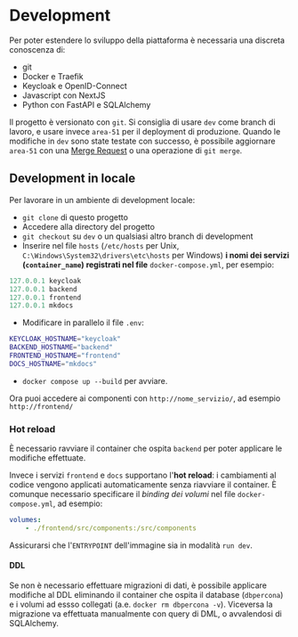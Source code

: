 # Development

Per poter estendere lo sviluppo della piattaforma è necessaria una discreta conoscenza di:

- git
- Docker e Traefik
- Keycloak e OpenID-Connect
- Javascript con NextJS
- Python con FastAPI e SQLAlchemy

Il progetto è versionato con `git`.
Si consiglia di usare `dev` come branch di lavoro, e usare invece `area-51` per il deployment di produzione.
Quando le modifiche in `dev` sono state testate con successo, è possibile aggiornare `area-51` con una [Merge Request](https://docs.gitlab.com/ee/user/project/merge_requests/) o una operazione di `git merge`.

## Development in locale

Per lavorare in un ambiente di development locale:

- `git clone` di questo progetto
- Accedere alla directory del progetto
- `git checkout` su `dev` o un qualsiasi altro branch di development
- Inserire nel file `hosts` (`/etc/hosts` per Unix, `C:\Windows\System32\drivers\etc\hosts` per Windows) **i nomi dei servizi (`container_name`) registrati nel file** `docker-compose.yml`, per esempio:

```ps1
127.0.0.1 keycloak
127.0.0.1 backend
127.0.0.1 frontend
127.0.0.1 mkdocs
```

- Modificare in parallelo il file `.env`:

```sh
KEYCLOAK_HOSTNAME="keycloak"
BACKEND_HOSTNAME="backend"
FRONTEND_HOSTNAME="frontend"
DOCS_HOSTNAME="mkdocs"
```

- `docker compose up --build` per avviare.

Ora puoi accedere ai componenti con `http://nome_servizio/`, ad esempio `http://frontend/`

### Hot reload

È necessario ravviare il container che ospita `backend` per poter applicare le modifiche effettuate.

Invece i servizi `frontend` e `docs` supportano l'**hot reload**: i cambiamenti al codice vengono applicati automaticamente senza riavviare il container.
È comunque necessario specificare il *binding dei volumi* nel file `docker-compose.yml`, ad esempio:

```yml
volumes:
    - ./frontend/src/components:/src/components
```

Assicurarsi che l'`ENTRYPOINT` dell'immagine sia in modalità `run dev`.

#### DDL

Se non è necessario effettuare migrazioni di dati, è possibile applicare modifiche al DDL eliminando il container che ospita il database (`dbpercona`) e i volumi ad essso collegati (a.e. `docker rm dbpercona -v`).
Viceversa la migrazione va effettuata manualmente con query di DML, o avvalendosi di SQLAlchemy.
